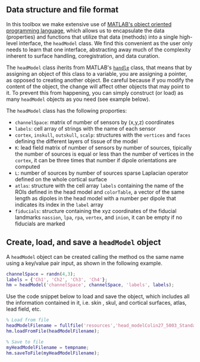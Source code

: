 ## Data structure and file format
In this toolbox we make extensive use of [MATLAB's object oriented programming language](https://www.mathworks.com/discovery/object-oriented-programming.html), which allows us to encapsulate the data (properties) and functions that utilize that data (methods) into a single high-level  interface, the `headModel` class. We find this convenient as the user only needs to learn that one interface, abstracting away much of the complexity inherent to surface handling, coregistration, and data curation. 

The `headModel` class iherits from MATLAB's [`handle`](https://www.mathworks.com/help/matlab/handle-classes.html) class, that means that by assigning an object of this class to a variable, you are assigning a pointer, as opposed to creating another object. Be careful because if you modify the content of the object, the change will affect other objects that may point to it. To prevent this from happening, you can simply construct (or load) as many `headModel` objects as you need (see example below).

The `headModel` class has the following proporties:

* `channelSpace`: matrix of number of sensors by (x,y,z) coordinates
* `labels`:  cell array of strings with the name of each sensor
* `cortex`, `inskull`, `outskull`, `scalp`: structures with the `vertices` and `faces` defining the different layers of tissue of the model
* `K`: lead field matrix of number of sensors by number of sources, tipically the number of sources is equal or less than the number of vertices in the `cortex`, it can be three times that number if dipole orientations are computed
* `L`: number of sources by number of sources sparse Laplacian operator defined on the whole cortical surface
* `atlas`: structure with the cell array `labels` containing the name of the ROIs defined in the head model and `colorTable`, a vector of the same length as dipoles in the head model with a number per dipole that indicates its index in the `label` array
* `fiducials`: structure containing the xyz coordinates of the fiducial landmarks `nassion`, `lpa`, `rpa`, `vertex`, and `inion`, it can be empty if no fiducials are marked

## Create, load, and save a `headModel` object
A `headModel` object can be created calling the method os the same name using a key/value pair input, as shown in the following example. 

```MATLAB
channelSpace = randn(4,3);
labels = {'Ch1', 'Ch2', 'Ch3', 'Ch4'};
hm = headModel('channelSpace', channelSpace, 'labels', labels);
```

Use the code snippet below to load and save the object, which includes all the information contained in it, i.e. skin , skul, and cortical surfaces, atlas, lead field, etc.
```MATLAB
% Load from file
headModelFilename = fullfile('resources','head_modelColin27_5003_Standard-10-5-Cap339.mat');
hm.loadFromFile(headModelFilename);

% Save to file
myHeadModelFilename = tempname;
hm.saveToFile(myHeadModelFilename);
```
